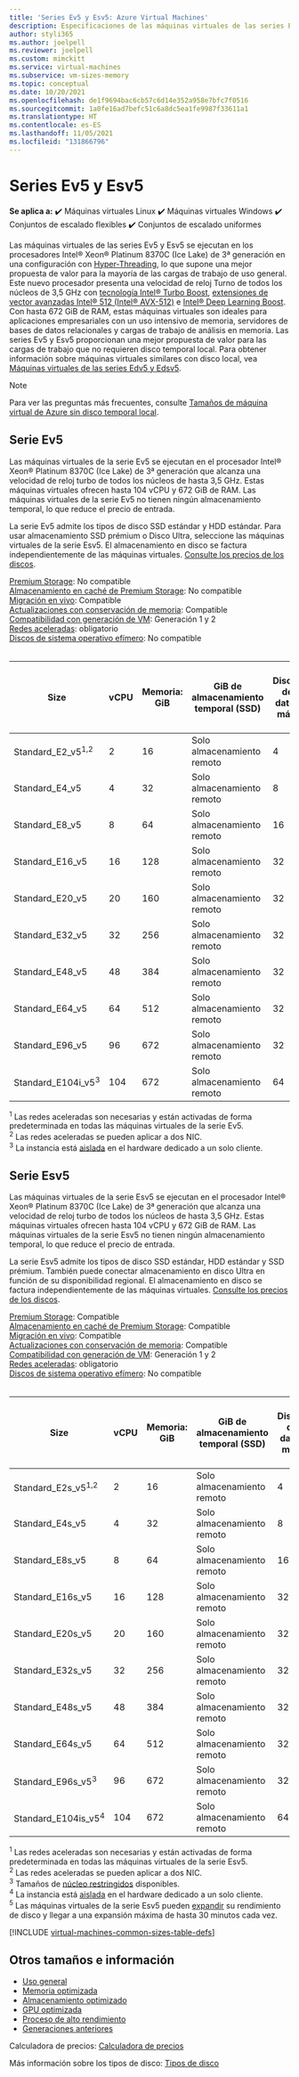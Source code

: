 ```yaml
---
title: 'Series Ev5 y Esv5: Azure Virtual Machines'
description: Especificaciones de las máquinas virtuales de las series Ev5 y Esv5.
author: styli365
ms.author: joelpell
ms.reviewer: joelpell
ms.custom: mimckitt
ms.service: virtual-machines
ms.subservice: vm-sizes-memory
ms.topic: conceptual
ms.date: 10/20/2021
ms.openlocfilehash: de1f9694bac6cb57c6d14e352a958e7bfc7f0516
ms.sourcegitcommit: 1a0fe16ad7befc51c6a8dc5ea1fe9987f33611a1
ms.translationtype: HT
ms.contentlocale: es-ES
ms.lasthandoff: 11/05/2021
ms.locfileid: "131866796"
---
```

# <a name="ev5-and-esv5-series"></a>Series Ev5 y Esv5

**Se aplica a:** :heavy_check_mark: Máquinas virtuales Linux :heavy_check_mark: Máquinas virtuales Windows :heavy_check_mark: Conjuntos de escalado flexibles :heavy_check_mark: Conjuntos de escalado uniformes

Las máquinas virtuales de las series Ev5 y Esv5 se ejecutan en los procesadores Intel&reg; Xeon&reg; Platinum 8370C (Ice Lake) de 3ª generación en una configuración con [Hyper-Threading](https://www.intel.com/content/www/us/en/architecture-and-technology/hyper-threading/hyper-threading-technology.html), lo que supone una mejor propuesta de valor para la mayoría de las cargas de trabajo de uso general. Este nuevo procesador presenta una velocidad de reloj Turno de todos los núcleos de 3,5 GHz con [tecnología Intel&reg; Turbo Boost](https://www.intel.com/content/www/us/en/architecture-and-technology/turbo-boost/turbo-boost-technology.html), [extensiones de vector avanzadas Intel&reg; 512 (Intel&reg; AVX-512)](https://www.intel.com/content/www/us/en/architecture-and-technology/avx-512-overview.html) e [Intel&reg; Deep Learning Boost](https://software.intel.com/content/www/us/en/develop/topics/ai/deep-learning-boost.html). Con hasta 672 GiB de RAM, estas máquinas virtuales son ideales para aplicaciones empresariales con un uso intensivo de memoria, servidores de bases de datos relacionales y cargas de trabajo de análisis en memoria. Las series Ev5 y Esv5 proporcionan una mejor propuesta de valor para las cargas de trabajo que no requieren disco temporal local. Para obtener información sobre máquinas virtuales similares con disco local, vea [Máquinas virtuales de las series Edv5 y Edsv5](edv5-edsv5-series.md).

> [!NOTE]
> Para ver las preguntas más frecuentes, consulte [Tamaños de máquina virtual de Azure sin disco temporal local](azure-vms-no-temp-disk.yml).

## <a name="ev5-series"></a>Serie Ev5

Las máquinas virtuales de la serie Ev5 se ejecutan en el procesador Intel® Xeon® Platinum 8370C (Ice Lake) de 3ª generación que alcanza una velocidad de reloj turbo de todos los núcleos de hasta 3,5 GHz.  Estas máquinas virtuales ofrecen hasta 104 vCPU y 672 GiB de RAM. Las máquinas virtuales de la serie Ev5 no tienen ningún almacenamiento temporal, lo que reduce el precio de entrada.

La serie Ev5 admite los tipos de disco SSD estándar y HDD estándar. Para usar almacenamiento SSD prémium o Disco Ultra, seleccione las máquinas virtuales de la serie Esv5. El almacenamiento en disco se factura independientemente de las máquinas virtuales. [Consulte los precios de los discos](https://azure.microsoft.com/pricing/details/managed-disks/).

[Premium Storage](premium-storage-performance.md): No compatible<br>
[Almacenamiento en caché de Premium Storage](premium-storage-performance.md): No compatible<br>
[Migración en vivo](maintenance-and-updates.md): Compatible<br>
[Actualizaciones con conservación de memoria](maintenance-and-updates.md): Compatible<br>
[Compatibilidad con generación de VM](generation-2.md): Generación 1 y 2<br>
[Redes aceleradas](../virtual-network/create-vm-accelerated-networking-cli.md): obligatorio <br>
[Discos de sistema operativo efímero](ephemeral-os-disks.md): No compatible <br>
<br>

| Size | vCPU | Memoria: GiB | GiB de almacenamiento temporal (SSD) | Discos de datos máx. | Nº máx. NIC|Ancho de banda de red máx. (Mbps) |
|---|---|---|---|---|---|---|
| Standard_E2_v5<sup>1,2</sup>  | 2   | 16  | Solo almacenamiento remoto | 4  | 2 | 12500 |
| Standard_E4_v5                | 4   | 32  | Solo almacenamiento remoto | 8  | 2 | 12500 |
| Standard_E8_v5                | 8   | 64  | Solo almacenamiento remoto | 16 | 4 | 12500 |
| Standard_E16_v5               | 16  | 128 | Solo almacenamiento remoto | 32 | 8 | 12500 |
| Standard_E20_v5               | 20  | 160 | Solo almacenamiento remoto | 32 | 8 | 12500  |
| Standard_E32_v5               | 32  | 256 | Solo almacenamiento remoto | 32 | 8 | 16000  |
| Standard_E48_v5               | 48  | 384 | Solo almacenamiento remoto | 32 | 8 | 24000  |
| Standard_E64_v5               | 64  | 512 | Solo almacenamiento remoto | 32 | 8 | 30000  |
| Standard_E96_v5               | 96  | 672 | Solo almacenamiento remoto | 32 | 8 | 30000  |
| Standard_E104i_v5<sup>3</sup> | 104 | 672 | Solo almacenamiento remoto | 64 | 8 | 100000 |

<sup>1</sup> Las redes aceleradas son necesarias y están activadas de forma predeterminada en todas las máquinas virtuales de la serie Ev5.<br>
<sup>2</sup> Las redes aceleradas se pueden aplicar a dos NIC.<br>
<sup>3</sup> La instancia está [aislada](../security/fundamentals/isolation-choices.md#compute-isolation) en el hardware dedicado a un solo cliente.<br>

## <a name="esv5-series"></a>Serie Esv5

Las máquinas virtuales de la serie Esv5 se ejecutan en el procesador Intel® Xeon® Platinum 8370C (Ice Lake) de 3ª generación que alcanza una velocidad de reloj turbo de todos los núcleos de hasta 3,5 GHz.  Estas máquinas virtuales ofrecen hasta 104 vCPU y 672 GiB de RAM. Las máquinas virtuales de la serie Esv5 no tienen ningún almacenamiento temporal, lo que reduce el precio de entrada.

La serie Esv5 admite los tipos de disco SSD estándar, HDD estándar y SSD prémium. También puede conectar almacenamiento en disco Ultra en función de su disponibilidad regional. El almacenamiento en disco se factura independientemente de las máquinas virtuales. [Consulte los precios de los discos](https://azure.microsoft.com/pricing/details/managed-disks/).

[Premium Storage](premium-storage-performance.md): Compatible<br>
[Almacenamiento en caché de Premium Storage](premium-storage-performance.md): Compatible<br>
[Migración en vivo](maintenance-and-updates.md): Compatible<br>
[Actualizaciones con conservación de memoria](maintenance-and-updates.md): Compatible<br>
[Compatibilidad con generación de VM](generation-2.md): Generación 1 y 2<br>
[Redes aceleradas](../virtual-network/create-vm-accelerated-networking-cli.md): obligatorio <br>
[Discos de sistema operativo efímero](ephemeral-os-disks.md): No compatible <br>
<br>

| Size | vCPU | Memoria: GiB | GiB de almacenamiento temporal (SSD) | Discos de datos máx. | Rendimiento máximo del disco sin almacenamiento en la caché: IOPS/Mbps | Rendimiento máx. de disco de expansión sin caché: IOPS/MBps<sup>5</sup> | Nº máx. NIC | Ancho de banda de red máx. (Mbps) |
|---|---|---|---|---|---|---|---|---|
| Standard_E2s_v5<sup>1,2</sup>  | 2   | 16  | Solo almacenamiento remoto | 4  | 3750/85     | 10 000/1200 | 2 | 12500 |
| Standard_E4s_v5                | 4   | 32  | Solo almacenamiento remoto | 8  | 6400/145    | 20 000/1200 | 2 | 12500 |
| Standard_E8s_v5                | 8   | 64  | Solo almacenamiento remoto | 16 | 12 800/290   | 20 000/1200 | 4 | 12500 |
| Standard_E16s_v5               | 16  | 128 | Solo almacenamiento remoto | 32 | 25 600/600   | 40 000/1200 | 8 | 12500 |
| Standard_E20s_v5               | 20  | 160 | Solo almacenamiento remoto | 32 | 32 000/750   | 64 000/1600 | 8 | 12500  |
| Standard_E32s_v5               | 32  | 256 | Solo almacenamiento remoto | 32 | 51 200/865   | 80000/2000 | 8 | 16000  |
| Standard_E48s_v5               | 48  | 384 | Solo almacenamiento remoto | 32 | 76 800/1315  | 80 000/3000 | 8 | 24000  |
| Standard_E64s_v5               | 64  | 512 | Solo almacenamiento remoto | 32 | 80 000/1735  | 80 000/3000 | 8 | 30000  |
| Standard_E96s_v5<sup>3</sup>   | 96  | 672 | Solo almacenamiento remoto | 32 | 80 000/2600  | 80 000/4000 | 8 | 35000  |
| Standard_E104is_v5<sup>4</sup> | 104 | 672 | Solo almacenamiento remoto | 64 | 120 000/4000 | 120 000/4000 | 8 | 100000 |

<sup>1</sup> Las redes aceleradas son necesarias y están activadas de forma predeterminada en todas las máquinas virtuales de la serie Esv5.<br>
<sup>2</sup> Las redes aceleradas se pueden aplicar a dos NIC.<br>
<sup>3</sup> Tamaños de [núcleo restringidos](constrained-vcpu.md) disponibles.<br>
<sup>4</sup> La instancia está [aislada](../security/fundamentals/isolation-choices.md#compute-isolation) en el hardware dedicado a un solo cliente.<br>
<sup>5</sup> Las máquinas virtuales de la serie Esv5 pueden [expandir](disk-bursting.md) su rendimiento de disco y llegar a una expansión máxima de hasta 30 minutos cada vez.

[!INCLUDE [virtual-machines-common-sizes-table-defs](../../includes/virtual-machines-common-sizes-table-defs.md)]

## <a name="other-sizes-and-information"></a>Otros tamaños e información

- [Uso general](sizes-general.md)
- [Memoria optimizada](sizes-memory.md)
- [Almacenamiento optimizado](sizes-storage.md)
- [GPU optimizada](sizes-gpu.md)
- [Proceso de alto rendimiento](sizes-hpc.md)
- [Generaciones anteriores](sizes-previous-gen.md)

Calculadora de precios: [Calculadora de precios](https://azure.microsoft.com/pricing/calculator/)

Más información sobre los tipos de disco: [Tipos de disco](./disks-types.md#ultra-disks)
